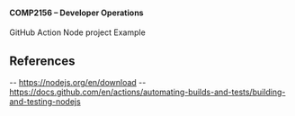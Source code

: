 #### COMP2156 – Developer Operations
GitHub Action Node project Example

## References
-- https://nodejs.org/en/download
-- https://docs.github.com/en/actions/automating-builds-and-tests/building-and-testing-nodejs
